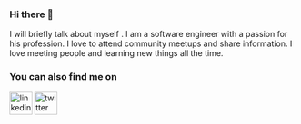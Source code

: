 ### Hi there 👋


I will briefly talk about myself . I am a software engineer with a passion for his profession. I love to attend community meetups and share information. 
I love meeting people and learning new things all the time. 

### You can also find me on
[<img src='https://cdn.jsdelivr.net/npm/simple-icons@3.0.1/icons/linkedin.svg' alt='linkedin' height='40'>](https://www.linkedin.com/in/taner-gen%C3%A7-5672381b2/)  [<img src='https://cdn.jsdelivr.net/npm/simple-icons@3.0.1/icons/twitter.svg' alt='twitter' height='40'>](https://twitter.com/gencdevops)  


